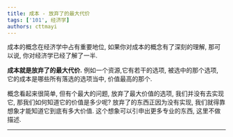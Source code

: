 ```yaml
---
title: 成本 - 放弃了的最大代价
tags: ['101', 经济学]
authors: cttmayi
---
```


成本的概念在经济学中占有重要地位, 如果你对成本的概念有了深刻的理解, 那可以说, 你对经济学已经了解了一半.

**成本就是放弃了的最大代价.** 例如一个资源,它有若干的选项, 被选中的那个选项, 它的成本是哪些所有落选的选项当中, 价值最高的那个.

概念看起来很简单, 但有个最大的问题, 放弃了最大价值的选项, 我们并没有去实现它, 那我们如何知道它的价值是多少呢? 放弃了的东西正因为没有实现, 我们就得靠想象才能知道它到底有多大价值. 这个想象可以引申出更多专业的东西, 这里不做描述.
****